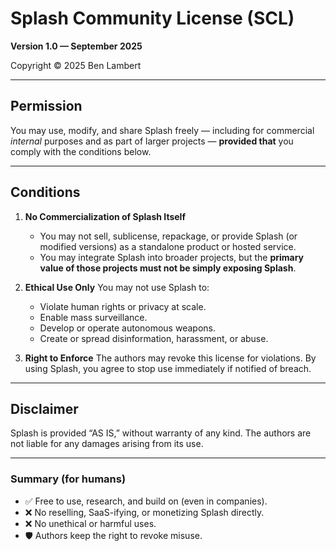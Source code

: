 # Splash Community License (SCL)

**Version 1.0 — September 2025**

Copyright © 2025 Ben Lambert

---

## Permission

You may use, modify, and share Splash freely — including for commercial *internal* purposes and as part of larger projects — **provided that** you comply with the conditions below.

---

## Conditions

1. **No Commercialization of Splash Itself**

   * You may not sell, sublicense, repackage, or provide Splash (or modified versions) as a standalone product or hosted service.
   * You may integrate Splash into broader projects, but the **primary value of those projects must not be simply exposing Splash**.

2. **Ethical Use Only**
   You may not use Splash to:

   * Violate human rights or privacy at scale.
   * Enable mass surveillance.
   * Develop or operate autonomous weapons.
   * Create or spread disinformation, harassment, or abuse.

3. **Right to Enforce**
   The authors may revoke this license for violations. By using Splash, you agree to stop use immediately if notified of breach.

---

## Disclaimer

Splash is provided “AS IS,” without warranty of any kind.
The authors are not liable for any damages arising from its use.

---

### Summary (for humans)

* ✅ Free to use, research, and build on (even in companies).
* ❌ No reselling, SaaS-ifying, or monetizing Splash directly.
* ❌ No unethical or harmful uses.
* 🛡 Authors keep the right to revoke misuse.
